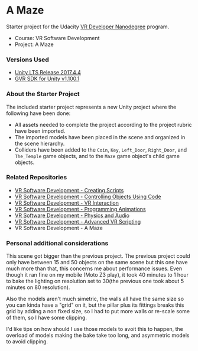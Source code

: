 # A Maze
Starter project for the Udacity [VR Developer Nanodegree](http://udacity.com/vr) program.

- Course: VR Software Development
- Project: A Maze


### Versions Used
- [Unity LTS Release 2017.4.4](https://unity3d.com/unity/qa/lts-releases?version=2017.4)
- [GVR SDK for Unity v1.100.1](https://github.com/googlevr/gvr-unity-sdk/releases/tag/v1.100.1)


### About the Starter Project
The included starter project represents a new Unity project where the following have been done:
- All assets needed to complete the project according to the project rubric have been imported.
- The imported models have been placed in the scene and organized in the scene hierarchy.
- Colliders have been added to the `Coin`, `Key`, `Left_Door`, `Right_Door`, and `The_Temple` game objects, and to the `Maze` game object's child game objects.


### Related Repositories
- [VR Software Development - Creating Scripts](https://github.com/udacity/VR-Software-Development_Creating-Scripts/releases)
- [VR Software Development - Controlling Objects Using Code](https://github.com/udacity/VR-Software-Development_Controlling-Objects-Using-Code/releases)
- [VR Software Development - VR Interaction](https://github.com/udacity/VR-Software-Development_VR-Interaction/releases)
- [VR Software Development - Programming Animations](https://github.com/udacity/VR-Software-Development_Programming-Animations/releases)
- [VR Software Development - Physics and Audio](https://github.com/udacity/VR-Software-Development_Physics-and-Audio/releases)
- [VR Software Development - Advanced VR Scripting](https://github.com/udacity/VR-Software-Development_Advanced-VR-Scripting/releases)
- VR Software Development - A Maze

### Personal additional considerations
This scene got bigger than the previous project. The previous project could only have between 15 and 50 objects on the same scene but this one have much more than that, this concerns me about performance issues. Even though it ran fine on my mobile (Moto Z3 play), it took 40 minutes to 1 hour to bake the lighting on resolution set to 30(the previous one took about 5 minutes on 80 resolution). 

Also the models aren't much simetric, the walls all have the same size so you can kinda have a "grid" on it, but the pillar plus its fittings breaks this grid by adding a non fixed size, so I had to put more walls or re-scale some of them, so I have some clipping.

I'd like tips on how should I use those models to avoit this to happen, the overload of models making the bake take too long, and asymmetric models to avoid clipping.